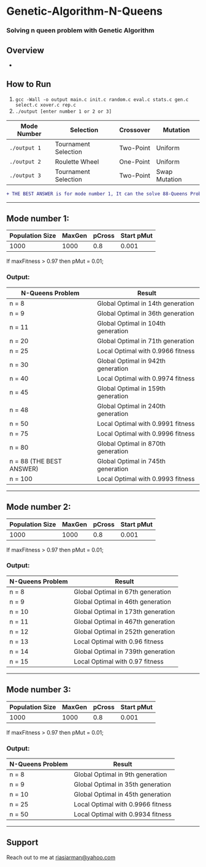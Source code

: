 # Genetic-Algorithm-N-Queens
### Solving n queen problem with Genetic Algorithm

## Overview
*

## How to Run
1. ``gcc -Wall -o output main.c init.c random.c eval.c stats.c gen.c select.c xover.c rep.c``
2. ``./output [enter number 1 or 2 or 3]``

| Mode Number  | Selection | Crossover | Mutation |
| ------------- | ------------- | ------------- | ------------- |
| `./output 1` | Tournament Selection | Two-Point | Uniform |
| `./output 2` | Roulette Wheel | One-Point | Uniform |
| `./output 3` | Tournament Selection | Two-Point | Swap Mutation |

```diff
+ THE BEST ANSWER is for mode number 1, It can the solve 88-Queens Problem
```

---
## Mode number 1:
| Population Size | MaxGen | pCross | Start pMut |
| ------------- | ------------- | ------------- | ------------- |
| 1000 | 1000 | 0.8 | 0.001 |

If maxFitness > 0.97 then pMut = 0.01;

### Output:
| N-Queens Problem | Result |
| ------------- | ------------- |
| n = 8 | Global Optimal in 14th generation |
| n = 9 | Global Optimal in 36th generation |
| n = 11 | Global Optimal in 104th generation |
| n = 20 | Global Optimal in 71th generation |
| n = 25 | Local Optimal with 0.9966 fitness |
| n = 30 | Global Optimal in 942th generation |
| n = 40 | Local Optimal with 0.9974 fitness |
| n = 45 | Global Optimal in 159th generation |
| n = 48 | Global Optimal in 240th generation |
| n = 50 | Local Optimal with 0.9991 fitness |
| n = 75 | Local Optimal with 0.9996 fitness |
| n = 80 | Global Optimal in 870th generation |
| n = 88 (THE BEST ANSWER) | Global Optimal in 745th generation |
| n = 100 | Local Optimal with 0.9993 fitness |

--- 
## Mode number 2:
| Population Size | MaxGen | pCross | Start pMut |
| ------------- | ------------- | ------------- | ------------- |
| 1000 | 1000 | 0.8 | 0.001 |

If maxFitness > 0.97 then pMut = 0.01;

### Output:
| N-Queens Problem | Result |
| ------------- | ------------- |
| n = 8 | Global Optimal in 67th generation |
| n = 9 | Global Optimal in 46th generation |
| n = 10 | Global Optimal in 173th generation |
| n = 11 | Global Optimal in 467th generation |
| n = 12 | Global Optimal in 252th generation |
| n = 13 | Local Optimal with 0.96 fitness |
| n = 14 | Global Optimal in 739th generation |
| n = 15 | Local Optimal with 0.97 fitness |

---
## Mode number 3:
| Population Size | MaxGen | pCross | Start pMut |
| ------------- | ------------- | ------------- | ------------- |
| 1000 | 1000 | 0.8 | 0.001 |

If maxFitness > 0.97 then pMut = 0.01;

### Output:
| N-Queens Problem | Result |
| ------------- | ------------- |
| n = 8 | Global Optimal in 9th generation |
| n = 9 | Global Optimal in 35th generation |
| n = 10 | Global Optimal in 45th generation |
| n = 25 | Local Optimal with 0.9966 fitness |
| n = 50 | Local Optimal with 0.9934 fitness |

---

## Support
Reach out to me at riasiarman@yahoo.com

